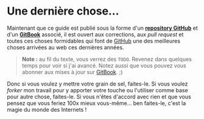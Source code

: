 # Une dernière chose…

Maintenant que ce guide est publié sous la forme d'un [**repository GitHub**](https://github.com/leny/konpa) et d'un [**GitBook**](https://www.gitbook.io/book/leny_be/konpa/) associé, il est ouvert aux corrections, aux *pull request* et toutes ces choses formidables qui font de [GitHub](http://github.com) une des meilleures choses arrivées au web ces dernières années.

> **Note :** au fil du texte, vous verrez des `TODO`. Revenez dans quelques temps pour voir si j'ai avancé. Notez aussi que vous pouvez vous abonner aux mises à jour sur [GitBook](https://www.gitbook.io/book/leny_be/konpa/). ;)

Donc si vous voulez y mettre votre grain de sel, faites-le.
Si vous voulez *forker* mon travail pour y apporter votre touche ou l'utiliser comme base pour autre chose, faites-le.
Si vous n'êtes d'accord avec rien et que vous pensez que vous feriez 100x mieux vous-même… ben faites-le, c'est la magie du monde des Internets !

